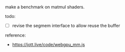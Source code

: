 make a benchmark on matmul shaders.

todo:

- [ ] revise the segmem interface to allow reuse the buffer

reference:

- https://jott.live/code/webgpu_mm.js
